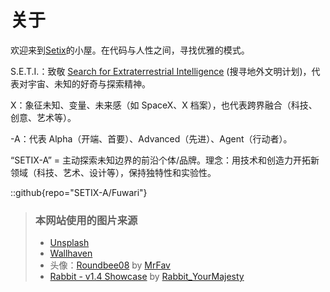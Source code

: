 # 关于
欢迎来到[Setix](https://setix.xyz/)的小屋。在代码与人性之间，寻找优雅的模式。

S.E.T.I.：致敬 [Search for Extraterrestrial Intelligence](https://zh.wikipedia.org/zh-cn/%E6%90%9C%E5%AF%BB%E5%9C%B0%E5%A4%96%E6%96%87%E6%98%8E%E8%AE%A1%E5%88%92) (搜寻地外文明计划)，代表对宇宙、未知的好奇与探索精神。

X：象征未知、变量、未来感（如 SpaceX、X 档案），也代表跨界融合（科技、创意、艺术等）。

-A：代表 Alpha（开端、首要）、Advanced（先进）、Agent（行动者）。

“SETIX-A” = 主动探索未知边界的前沿个体/品牌。理念：用技术和创造力开拓新领域（科技、艺术、设计等），保持独特性和实验性。

::github{repo="SETIX-A/Fuwari"}

> ### 本网站使用的图片来源 
> - [Unsplash](https://unsplash.com/)
> - [Wallhaven](https://wallhaven.cc/)
> - 头像：[Roundbee08](https://wallhaven.cc/w/ly3j6y) by [MrFav](https://wallhaven.cc/user/MrFav)
> - [Rabbit - v1.4 Showcase](https://civitai.com/posts/586908) by [Rabbit_YourMajesty](https://civitai.com/user/Rabbit_YourMajesty)